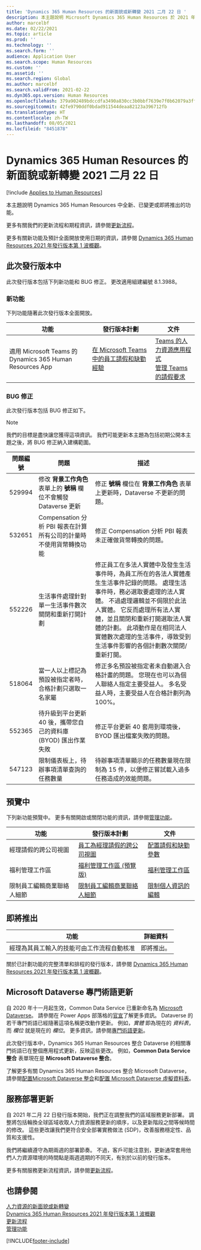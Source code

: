 ```yaml
---
title: 'Dynamics 365 Human Resources 的新面貌或新轉變 2021 二月 22 日 '
description: 本主題說明 Microsoft Dynamics 365 Human Resources 於 2021 年二月22 日新增或更改的功能。
author: marcelbf
ms.date: 02/22/2021
ms.topic: article
ms.prod: ''
ms.technology: ''
ms.search.form: ''
audience: Application User
ms.search.scope: Human Resources
ms.custom: ''
ms.assetid: ''
ms.search.region: Global
ms.author: marcelbf
ms.search.validFrom: 2021-02-22
ms.dyn365.ops.version: Human Resources
ms.openlocfilehash: 379a902489bdccdfa3490a830cc3b0bbf7639e7f0b62079a3ff3a999b0a7c412
ms.sourcegitcommit: 42fe9790ddf0bdad911544deaa82123a396712fb
ms.translationtype: HT
ms.contentlocale: zh-TW
ms.lasthandoff: 08/05/2021
ms.locfileid: "8451878"
---
```

# <a name="whats-new-or-changed-in-dynamics-365-human-resources-february-22-2021"></a>Dynamics 365 Human Resources 的新面貌或新轉變 2021 二月 22 日 

[!include [Applies to Human Resources](../includes/applies-to-hr.md)]

本主題說明 Dynamics 365 Human Resources 中全新、已變更或即將推出的功能。

更多有關我們的更新流程和期程資訊，請參閱[更新流程](hr-admin-setup-update-process.md)。

更多有關新功能及預計全面開放使用日期的資訊，請參閱 [ Dynamics 365 Human Resources 2021 年發行版本第 1 波概觀](/dynamics365-release-plan/2021wave1/human-resources/dynamics365-human-resources/)。

## <a name="in-this-release"></a>此次發行版本中

此次發行版本包括下列新功能和 BUG 修正。 更改適用組建編號 8.1.3988。

### <a name="new-features"></a>新功能

下列功能隨著此次發行版本全面開放。

| 功能 | 發行版本計劃 | 文件 |
| --- | --- | --- |
| 適用 Microsoft Teams 的 Dynamics 365 Human Resources App | [在 Microsoft Teams 中的員工請假和缺勤經驗](/dynamics365-release-plan/2020wave1/dynamics365-human-resources/employee-leave-absence-experience-teams) | [Teams 的人力資源應用程式](./hr-admin-teams-leave-app.md)<br>[管理 Teams 的請假要求](hr-teams-leave-app.md) |

### <a name="bug-fixes"></a>BUG 修正

此次發行版本包括 BUG 修正如下。

> [!NOTE]
> 我們的目標是盡快讓您獲得這項資訊。 我們可能更新本主題為包括初期公開本主題之後，將 BUG 修正納入建構範圍。

| 問題編號 | 問題 |  描述 |
| --- | --- | --- |
| 529994 | 修改 **背景工作角色** 表單上的 **號稱** 欄位不會觸發 Dataverse 更新 | 修正 **號稱** 欄位在 **背景工作角色** 表單上更新時，Dataverse 不更新的問題。 |
| 532651 | Compensation 分析 PBI 報表在計算所有公司的計量時不使用貨幣轉換功能 | 修正 Compensation 分析 PBI 報表未正確做貨幣轉換的問題。 |
| 552226 | 生活事件處理針對單一生活事件數次關閉和重新打開計劃  | 修正員工在多法人實體中及發生生活事件時，為員工所在的各法人實體產生生活事件記錄的問題。 處理生活事件時，務必選取要處理的法人實體。 不過處理邏輯並不侷限於此法人實體。 它反而處理所有法人實體，並且關閉和重新打開選取法人實體的計劃。 此項動作是在相同法人實體數次處理的生活事件，導致受到生活事件影響的各個計劃數次關閉/重新打開。 |
| 518064 | 當一人以上標記為預設被指定者時，合格計劃只選取一名家屬 | 修正多名預設被指定者未自動選入合格計畫的問題。 您現在也可以為個人聯絡人指定主要受益人。 多名受益人時，主要受益人在合格計劃列為 100%。 |
| 552365 | 待升級到平台更新 40 後，攜帶您自己的資料庫 (BYOD) 匯出作業失敗 | 修正平台更新 40 套用到環境後，BYOD 匯出檔案失敗的問題。 |
| 547123 | 限制儀表板上，待辦事項清單查詢的任務數量 | 待辦事項清單顯示的任務數量現在限制為 15 件，以便修正嘗試載入過多任務造成的效能問題。 |

## <a name="in-preview"></a>預覽中

下列新功能預覽中。 更多有關開啟或關閉功能的資訊，請參閱[管理功能](hr-admin-manage-features.md)。

| 功能 | 發行版本計劃 | 文件 |
| --- | --- | --- |
| 經理請假的跨公司視圖 | [員工為經理請假的跨公司視圖](/dynamics365-release-plan/2020wave2/human-resources/dynamics365-human-resources/cross-company-view-employee-leave-managers) | [配置請假和缺勤參數](./hr-leave-and-absence-parameters.md) |
| 福利管理工作區 | [福利管理工作區 (預覽版)](/dynamics365-release-plan/2020wave2/human-resources/dynamics365-human-resources/benefits-management-workspace) | [福利管理工作區](hr-benefits-management-workspace.md) |
| 限制員工編輯商業聯絡人細節 | [限制員工編輯商業聯絡人細節](/dynamics365-release-plan/2020wave2/human-resources/dynamics365-human-resources/restrict-employees-editing-business-contact-details) | [限制個人資訊的編輯](hr-employee-self-service-restrict-editing.md)|

## <a name="coming-soon"></a>即將推出

| 功能 | 詳細資料​​ |
| --- | --- |
| 經理為其員工輸入的技能可由工作流程自動核准 | 即將推出。 |

關於已計劃功能的完整清單和排程的發行版本，請參閱 [Dynamics 365 Human Resources 2021 年發行版本第 1 波概觀](/dynamics365-release-plan/2021wave1/human-resources/dynamics365-human-resources/)。

## <a name="terminology-updates-for-microsoft-dataverse"></a>Microsoft Dataverse 專門術語更新

自 2020 年十一月起生效，Common Data Service 已重新命名為 [Microsoft Dataverse](/powerapps/maker/data-platform/data-platform-intro)。 請參閱在 Power Apps 部落格的[官宣](https://powerapps.microsoft.com/blog/reshape-the-future-of-work-with-microsoft-dataverse-for-teams-now-generally-available/)了解更多資訊。 Dataverse 的若干專門術語已經隨著這項名稱更改動作更新。 例如，*實體* 即為現在的 *資料表*，而 *欄位* 就是現在的 *欄位*。 更多資訊，請參閱[專門術語更新](/powerapps/maker/data-platform/data-platform-intro#terminology-updates)。

此次發行版本中，Dynamics 365 Human Resources 整合 Dataverse 的相關專門術語已在整個應用程式更新，反映這些更改。 例如，**Common Data Service 整合** 表單現在是 **Microsoft Dataverse 整合**。

了解更多有關 Dynamics 365 Human Resources 整合 Microsoft Dataverse，請參閱[配置Microsoft Dataverse 整合](./hr-admin-integration-common-data-service.md)和[配置 Microsoft Dataverse 虛擬資料表](./hr-admin-integration-common-data-service-virtual-entities.md)。

## <a name="updates-to-service-deployment"></a>服務部署更新

自 2021 年二月 22 日發行版本開始，我們正在調整我們的區域服務更新部署。 調整將包括輪換全球區域收取人力資源服務更新的順序，以及更新階段之間等候時間的修改。 這些更改讓我們更符合安全部署實務做法 (SDP)，改善服務穩定性、品質和支援性。

我們將繼續遵守為期兩週的部署節奏。 不過，客戶可能注意到，更新通常套用他們人力資源環境的時間點是兩週週期的不同天，有別於以前的發行版本。

更多有關服務更新流程資訊，請參閱[更新流程](./hr-admin-setup-update-process.md)。

## <a name="see-also"></a>也請參閱

[人力資源的新面貌或新轉變](hr-admin-whats-new.md)</br>
[Dynamics 365 Human Resources 2021 年發行版本第 1 波概觀](/dynamics365-release-plan/2021wave1/human-resources/dynamics365-human-resources/)</br>
[更新流程](hr-admin-setup-update-process.md)</br>
[管理功能](hr-admin-manage-features.md)


[!INCLUDE[footer-include](../includes/footer-banner.md)]